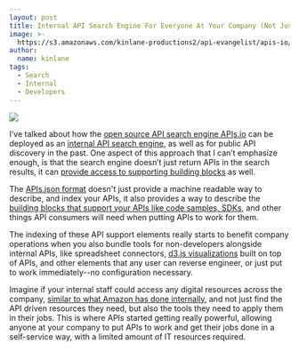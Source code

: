 ```yaml
---
layout: post
title: Internal API Search Engine For Everyone At Your Company (Not Just Developers)
image: >-
  https://s3.amazonaws.com/kinlane-productions2/api-evangelist/apis-io/apis-io.png
author:
  name: kinlane
tags:
  - Search
  - Internal
  - Developers
---
```

[![](https://s3.amazonaws.com/kinlane-productions2/api-evangelist/apis-io/apis-io.png)](http://apis.io)

I’ve talked about how the [open source API search engine APIs.io](http://apievangelist.com/2014/07/03/an-open-source-distributed-api-evangelist-engine/) can be deployed as an [internal API search engine](http://apievangelist.com/2014/08/19/an-apisjson-collection-of-api-resources-across-your-public-partner-or-internal-resources/), as well as for public API discovery in the past. One aspect of this approach that I can’t emphasize enough, is that the search engine doesn’t just return APIs in the search results, it can [provide access to supporting building blocks](http://apisjson.org/2014/07/09/the-power-in-api-discovery-for-apisjson-will-be-in-the-api-url-type/) as well.

The [APIs.json format](http://apisjson.org/) doesn't just provide a machine readable way to describe, and index your APIs, it also provides a way to describe the [building blocks that support your APIs like code samples, SDKs](http://management.apievangelist.com/building-blocks.html), and other things API consumers will need when putting APIs to work for them.

The indexing of these API support elements really starts to benefit company operations when you also bundle tools for non-developers alongside internal APIs, like spreadsheet connectors, [d3.js visualizations](http://d3.js) built on top of APIs, and other elements that any user can reverse engineer, or just put to work immediately--no configuration necessary.

Imagine if your internal staff could access any digital resources across the company, [similar to what Amazon has done internally](http://apievangelist.com/2012/01/12/the-secret-to-amazons-success-internal-apis/), and not just find the API driven resources they need, but also the tools they need to apply them in their jobs. This is where APIs started getting really powerful, allowing anyone at your company to put APIs to work and get their jobs done in a self-service way, with a limited amount of IT resources required.